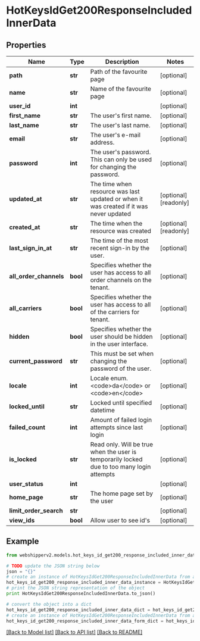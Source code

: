 # HotKeysIdGet200ResponseIncludedInnerData


## Properties
Name | Type | Description | Notes
------------ | ------------- | ------------- | -------------
**path** | **str** | Path of the favourite page | [optional] 
**name** | **str** | Name of the favourite page | [optional] 
**user_id** | **int** |  | [optional] 
**first_name** | **str** | The user&#39;s first name. | [optional] 
**last_name** | **str** | The user&#39;s last name. | [optional] 
**email** | **str** | The user&#39;s e-mail address. | [optional] 
**password** | **int** | The user&#39;s password. This can only be used for changing the password. | [optional] 
**updated_at** | **str** | The time when resource was last updated or when it was created if it was never updated | [optional] [readonly] 
**created_at** | **str** | The time when the resource was created | [optional] [readonly] 
**last_sign_in_at** | **str** | The time of the most recent sign-in by the user. | [optional] 
**all_order_channels** | **bool** | Specifies whether the user has access to all order channels on the tenant. | [optional] 
**all_carriers** | **bool** | Specifies whether the user has access to all of the carriers for tenant. | [optional] 
**hidden** | **bool** | Specifies whether the user should be hidden in the user interface. | [optional] 
**current_password** | **str** | This must be set when changing the password of the user. | [optional] 
**locale** | **int** | Locale enum. &lt;code&gt;da&lt;/code&gt; or &lt;code&gt;en&lt;/code&gt; | [optional] 
**locked_until** | **str** | Locked until specified datetime | [optional] 
**failed_count** | **int** | Amount of failed login attempts since last login | [optional] 
**is_locked** | **str** | Read only. Will be true when the user is temporarily locked due to too many login attempts | [optional] 
**user_status** | **int** |  | [optional] 
**home_page** | **str** | The home page set by the user | [optional] 
**limit_order_search** | **str** |  | [optional] 
**view_ids** | **bool** | Allow user to see id&#39;s | [optional] 

## Example

```python
from webshipperv2.models.hot_keys_id_get200_response_included_inner_data import HotKeysIdGet200ResponseIncludedInnerData

# TODO update the JSON string below
json = "{}"
# create an instance of HotKeysIdGet200ResponseIncludedInnerData from a JSON string
hot_keys_id_get200_response_included_inner_data_instance = HotKeysIdGet200ResponseIncludedInnerData.from_json(json)
# print the JSON string representation of the object
print HotKeysIdGet200ResponseIncludedInnerData.to_json()

# convert the object into a dict
hot_keys_id_get200_response_included_inner_data_dict = hot_keys_id_get200_response_included_inner_data_instance.to_dict()
# create an instance of HotKeysIdGet200ResponseIncludedInnerData from a dict
hot_keys_id_get200_response_included_inner_data_form_dict = hot_keys_id_get200_response_included_inner_data.from_dict(hot_keys_id_get200_response_included_inner_data_dict)
```
[[Back to Model list]](../README.md#documentation-for-models) [[Back to API list]](../README.md#documentation-for-api-endpoints) [[Back to README]](../README.md)


